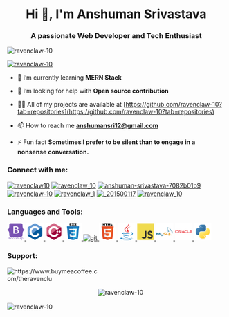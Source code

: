 <h1 align="center">Hi 👋, I'm Anshuman Srivastava</h1>
<h3 align="center">A passionate Web Developer and Tech Enthusiast</h3>

<p align="left"> <img src="https://komarev.com/ghpvc/?username=ravenclaw-10&label=Profile%20views&color=0e75b6&style=flat" alt="ravenclaw-10" /> </p>

<p align="left"> <a href="https://github.com/ryo-ma/github-profile-trophy"><img src="https://github-profile-trophy.vercel.app/?username=ravenclaw-10" alt="ravenclaw-10" /></a> </p>

- 🌱 I’m currently learning **MERN Stack**

- 🤝 I’m looking for help with **Open source contribution**

- 👨‍💻 All of my projects are available at [https://github.com/ravenclaw-10?tab=repositories](https://github.com/ravenclaw-10?tab=repositories)

- 📫 How to reach me **anshumansri12@gmail.com**

- ⚡ Fun fact **Sometimes I prefer to be silent than to engage in a nonsense conversation.**

<h3 align="left">Connect with me:</h3>
<p align="left">
<a href="https://dev.to/ravenclaw10" target="blank"><img align="center" src="https://raw.githubusercontent.com/rahuldkjain/github-profile-readme-generator/master/src/images/icons/Social/devto.svg" alt="ravenclaw10" height="30" width="40" /></a>
<a href="https://twitter.com/ravenclaw_10" target="blank"><img align="center" src="https://raw.githubusercontent.com/rahuldkjain/github-profile-readme-generator/master/src/images/icons/Social/twitter.svg" alt="ravenclaw_10" height="30" width="40" /></a>
<a href="https://linkedin.com/in/anshuman-srivastava-7082b01b9" target="blank"><img align="center" src="https://raw.githubusercontent.com/rahuldkjain/github-profile-readme-generator/master/src/images/icons/Social/linked-in-alt.svg" alt="anshuman-srivastava-7082b01b9" height="30" width="40" /></a>
<a href="https://stackoverflow.com/users/ravenclaw-10" target="blank"><img align="center" src="https://raw.githubusercontent.com/rahuldkjain/github-profile-readme-generator/master/src/images/icons/Social/stack-overflow.svg" alt="ravenclaw-10" height="30" width="40" /></a>
<a href="https://www.codechef.com/users/ravenclaw_1" target="blank"><img align="center" src="https://cdn.jsdelivr.net/npm/simple-icons@3.1.0/icons/codechef.svg" alt="ravenclaw_1" height="30" width="40" /></a>
<a href="https://www.hackerrank.com/_201500117" target="blank"><img align="center" src="https://raw.githubusercontent.com/rahuldkjain/github-profile-readme-generator/master/src/images/icons/Social/hackerrank.svg" alt="_201500117" height="30" width="40" /></a>
<a href="https://www.leetcode.com/ravenclaw_10" target="blank"><img align="center" src="https://raw.githubusercontent.com/rahuldkjain/github-profile-readme-generator/master/src/images/icons/Social/leet-code.svg" alt="ravenclaw_10" height="30" width="40" /></a>
</p>

<h3 align="left">Languages and Tools:</h3>
<p align="left"> <a href="https://getbootstrap.com" target="_blank" rel="noreferrer"> <img src="https://raw.githubusercontent.com/devicons/devicon/master/icons/bootstrap/bootstrap-plain-wordmark.svg" alt="bootstrap" width="40" height="40"/> </a> <a href="https://www.cprogramming.com/" target="_blank" rel="noreferrer"> <img src="https://raw.githubusercontent.com/devicons/devicon/master/icons/c/c-original.svg" alt="c" width="40" height="40"/> </a> <a href="https://www.w3schools.com/cpp/" target="_blank" rel="noreferrer"> <img src="https://raw.githubusercontent.com/devicons/devicon/master/icons/cplusplus/cplusplus-original.svg" alt="cplusplus" width="40" height="40"/> </a> <a href="https://www.w3schools.com/css/" target="_blank" rel="noreferrer"> <img src="https://raw.githubusercontent.com/devicons/devicon/master/icons/css3/css3-original-wordmark.svg" alt="css3" width="40" height="40"/> </a> <a href="https://git-scm.com/" target="_blank" rel="noreferrer"> <img src="https://www.vectorlogo.zone/logos/git-scm/git-scm-icon.svg" alt="git" width="40" height="40"/> </a> <a href="https://www.w3.org/html/" target="_blank" rel="noreferrer"> <img src="https://raw.githubusercontent.com/devicons/devicon/master/icons/html5/html5-original-wordmark.svg" alt="html5" width="40" height="40"/> </a> <a href="https://www.java.com" target="_blank" rel="noreferrer"> <img src="https://raw.githubusercontent.com/devicons/devicon/master/icons/java/java-original.svg" alt="java" width="40" height="40"/> </a> <a href="https://developer.mozilla.org/en-US/docs/Web/JavaScript" target="_blank" rel="noreferrer"> <img src="https://raw.githubusercontent.com/devicons/devicon/master/icons/javascript/javascript-original.svg" alt="javascript" width="40" height="40"/> </a> <a href="https://www.mysql.com/" target="_blank" rel="noreferrer"> <img src="https://raw.githubusercontent.com/devicons/devicon/master/icons/mysql/mysql-original-wordmark.svg" alt="mysql" width="40" height="40"/> </a> <a href="https://www.oracle.com/" target="_blank" rel="noreferrer"> <img src="https://raw.githubusercontent.com/devicons/devicon/master/icons/oracle/oracle-original.svg" alt="oracle" width="40" height="40"/> </a> <a href="https://www.python.org" target="_blank" rel="noreferrer"> <img src="https://raw.githubusercontent.com/devicons/devicon/master/icons/python/python-original.svg" alt="python" width="40" height="40"/> </a> </p>

<h3 align="left">Support:</h3>
<p><a href="https://www.buymeacoffee.com/https://www.buymeacoffee.com/theravenclu"> <img align="left" src="https://cdn.buymeacoffee.com/buttons/v2/default-yellow.png" height="50" width="210" alt="https://www.buymeacoffee.com/theravenclu" /></a></p><br><br>

<p><img align="center" src="https://github-readme-stats.vercel.app/api/top-langs?username=ravenclaw-10&show_icons=true&locale=en&layout=compact" alt="ravenclaw-10" /></p>

<p><img align="center" src="https://github-readme-streak-stats.herokuapp.com/?user=ravenclaw-10&" alt="ravenclaw-10" /></p>
